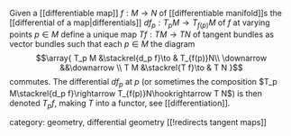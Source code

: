 Given a [[differentiable map]] $f:M\to N$ of [[differentiable manifold]]s the [[differential of a map|differentials]] $d f_p: T_p M\to T_{f(p)}M$ of $f$ at varying points $p\in M$ define a unique map $T f : T M\to T N$ of tangent bundles as vector bundles such that each $p\in M$ the diagram
$$\array{
T_p M &\stackrel{d_p f}\to & T_{f(p)}N\\
\downarrow &&\downarrow
\\
T M &\stackrel{T f}\to & T N
}$$
commutes. The differential $d f_p$ at $p$ (or sometimes the composition $T_p M\stackrel{d_p f}\rightarrow T_{f(p)}N\hookrightarrow  T N$) is then denoted $T_p f$,
making $T$ into a functor, see [[differentiation]].

category: geometry, differential geometry
[[!redirects tangent maps]]